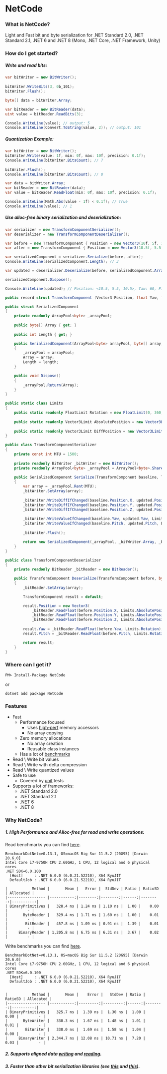 # NetCode

### What is NetCode?

Light and Fast bit and byte serialization for .NET Standard 2.0, .NET Standard 2.1, .NET 6 and .NET 8 (Mono, .NET Core, .NET Framework, Unity)

### How do I get started?

##### Write and read bits:

```csharp
var bitWriter = new BitWriter();
        
bitWriter.WriteBits(3, 0b_101);        
bitWriter.Flush();

byte[] data = bitWriter.Array;

var bitReader = new BitReader(data);
uint value = bitReader.ReadBits(3);

Console.WriteLine(value); // output: 5
Console.WriteLine(Convert.ToString(value, 2)); // output: 101
```

##### Quantization Example:

```csharp
var bitWriter = new BitWriter();
bitWriter.Write(value: 1f, min: 0f, max: 10f, precision: 0.1f);
Console.WriteLine(bitWriter.BitsCount); // 7
        
bitWriter.Flush();
Console.WriteLine(bitWriter.BitsCount); // 8

var data = bitWriter.Array;
var bitReader = new BitReader(data);
var value = bitReader.ReadFloat(min: 0f, max: 10f, precision: 0.1f);

Console.WriteLine(Math.Abs(value - 1f) < 0.1f); // True
Console.WriteLine(value); // 1
```

##### Use alloc-free binary serialization and deserialization:
```csharp
var serializer = new TransformComponentSerializer();
var deserializer = new TransformComponentDeserializer();

var before = new TransformComponent { Position = new Vector3(10f, 5f, 10f), Pitch = 30f, Yaw = 60f };
var after = new TransformComponent { Position = new Vector3(10.5f, 5.5f, 10.5f), Pitch = 30f, Yaw = 60f };

var serializedComponent = serializer.Serialize(before, after);
Console.WriteLine(serializedComponent.Length); // 3

var updated = deserializer.Deserialize(before, serializedComponent.Array);

serializedComponent.Dispose();

Console.WriteLine(updated); // Position: <10.5, 5.5, 10.5>, Yaw: 60, Pitch: 30

public record struct TransformComponent (Vector3 Position, float Yaw, float Pitch );

public struct SerializedComponent
{
    private readonly ArrayPool<byte> _arrayPool;
    
    public byte[] Array { get; }
    
    public int Length { get; }

    public SerializedComponent(ArrayPool<byte> arrayPool, byte[] array, int length)
    {
        _arrayPool = arrayPool;
        Array = array;
        Length = length;
    }

    public void Dispose()
    {
        _arrayPool.Return(Array);
    }
}

public static class Limits
{
    public static readonly FloatLimit Rotation = new FloatLimit(0, 360, 0.1f);
        
    public static readonly Vector3Limit AbsolutePosition = new Vector3Limit(new FloatLimit(-100f, 100f, 0.1f), new FloatLimit(-10f, 10f, 0.1f), new FloatLimit(-100f, 100f, 0.1f));
        
    public static readonly Vector3Limit DiffPosition = new Vector3Limit(new FloatLimit(-1f, 1f, 0.1f), new FloatLimit(-1f, 1f, 0.1f), new FloatLimit(-1f, 1f, 0.1f));
}

public class TransformComponentSerializer
{
    private const int MTU = 1500;
    
    private readonly BitWriter _bitWriter = new BitWriter();
    private readonly ArrayPool<byte> _arrayPool = ArrayPool<byte>.Shared;

    public SerializedComponent Serialize(TransformComponent baseline, TransformComponent updated)
    {
        var array = _arrayPool.Rent(MTU);
        _bitWriter.SetArray(array);
        
        _bitWriter.WriteDiffIfChanged(baseline.Position.X, updated.Position.X, Limits.AbsolutePosition.X, Limits.DiffPosition.X);
        _bitWriter.WriteDiffIfChanged(baseline.Position.Y, updated.Position.Y, Limits.AbsolutePosition.Y, Limits.DiffPosition.Y);
        _bitWriter.WriteDiffIfChanged(baseline.Position.Z, updated.Position.Z, Limits.AbsolutePosition.Z, Limits.DiffPosition.Z);
        
        _bitWriter.WriteValueIfChanged(baseline.Yaw, updated.Yaw, Limits.Rotation);
        _bitWriter.WriteValueIfChanged(baseline.Pitch, updated.Pitch, Limits.Rotation);
        
        _bitWriter.Flush();

        return new SerializedComponent(_arrayPool, _bitWriter.Array, _bitWriter.BytesCount);
    }
}

public class TransformComponentDeserializer
{
    private readonly BitReader _bitReader = new BitReader();

    public TransformComponent Deserialize(TransformComponent before, byte[] array)
    {
        _bitReader.SetArray(array);

        TransformComponent result = default;

        result.Position = new Vector3(
            _bitReader.ReadFloat(before.Position.X, Limits.AbsolutePosition.X, Limits.DiffPosition.X),
            _bitReader.ReadFloat(before.Position.Y, Limits.AbsolutePosition.Y, Limits.DiffPosition.Y),
            _bitReader.ReadFloat(before.Position.Z, Limits.AbsolutePosition.Z, Limits.DiffPosition.Z));
        
        result.Yaw = _bitReader.ReadFloat(before.Yaw, Limits.Rotation);
        result.Pitch = _bitReader.ReadFloat(before.Pitch, Limits.Rotation);

        return result;
    }
}

```

### Where can I get it?

```
PM> Install-Package NetCode
```

or

```
dotnet add package NetCode
```

### Features

- Fast
  - Performance focused
    - Uses [high-perf](https://docs.microsoft.com/en-us/dotnet/api/system.buffers.binary.binaryprimitives) memory accessors
    - No array copying
  - Zero memory allocations
    - No array creation
    - Reusable class instances
  - Has a lot of [benchmarks](https://github.com/Levchenkov/NetCode/tree/main/NetCode.Benchmarks)
- Read \ Write bit values
- Read \ Write with delta compression
- Read \ Write quantized values
- Safe to use
  - Covered by [unit](https://github.com/Levchenkov/NetCode/tree/main/NetCode.UnitTests) tests
- Supports a lot of frameworks:
  - .NET Standard 2.0
  - .NET Standard 2.1
  - .NET 6
  - .NET 8

### Why NetCode?

##### 1. High Performance and Alloc-free for read and write operations:

Read benchmarks you can find [here](https://github.com/Levchenkov/NetCode/blob/main/NetCode.Benchmarks/ByteReaderBenchmark.cs).

```
BenchmarkDotNet=v0.13.1, OS=macOS Big Sur 11.5.2 (20G95) [Darwin 20.6.0]
Intel Core i7-9750H CPU 2.60GHz, 1 CPU, 12 logical and 6 physical cores
.NET SDK=6.0.100
  [Host]     : .NET 6.0.0 (6.0.21.52210), X64 RyuJIT
  DefaultJob : .NET 6.0.0 (6.0.21.52210), X64 RyuJIT

|           Method |       Mean |   Error |  StdDev | Ratio | RatioSD | Allocated |
|----------------- |-----------:|--------:|--------:|------:|--------:|----------:|
| BinaryPrimitives |   328.4 ns | 1.24 ns | 1.10 ns |  1.00 |    0.00 |         - |
|       ByteReader |   329.4 ns | 1.71 ns | 1.60 ns |  1.00 |    0.01 |         - |
|        BitReader |   457.8 ns | 1.09 ns | 0.91 ns |  1.39 |    0.01 |         - |
|     BinaryReader | 1,205.8 ns | 6.75 ns | 6.31 ns |  3.67 |    0.02 |         - |
```

Write benchmarks you can find [here](https://github.com/Levchenkov/NetCode/blob/main/NetCode.Benchmarks/ByteWriterBenchmark.cs).

```
BenchmarkDotNet=v0.13.1, OS=macOS Big Sur 11.5.2 (20G95) [Darwin 20.6.0]
Intel Core i7-9750H CPU 2.60GHz, 1 CPU, 12 logical and 6 physical cores
.NET SDK=6.0.100
  [Host]     : .NET 6.0.0 (6.0.21.52210), X64 RyuJIT
  DefaultJob : .NET 6.0.0 (6.0.21.52210), X64 RyuJIT


|           Method |       Mean |    Error |   StdDev | Ratio | RatioSD | Allocated |
|----------------- |-----------:|---------:|---------:|------:|--------:|----------:|
| BinaryPrimitives |   325.7 ns |  1.39 ns |  1.30 ns |  1.00 |    0.00 |         - |
|       ByteWriter |   330.3 ns |  1.67 ns |  1.48 ns |  1.01 |    0.01 |         - |
|        BitWriter |   338.0 ns |  1.69 ns |  1.58 ns |  1.04 |    0.00 |         - |
|     BinaryWriter | 2,344.7 ns | 12.08 ns | 10.71 ns |  7.20 |    0.03 |         - |
```

##### 2. Supports aligned data [writing](https://github.com/Levchenkov/NetCode/blob/main/NetCode.Benchmarks/BitWriter_WriteByte_Benchmark.cs) and [reading](https://github.com/Levchenkov/NetCode/blob/main/NetCode.Benchmarks/BitReader_ReadByte_Benchmark.cs).

##### 3. Faster than other bit serialization libraries (see [this](https://github.com/Levchenkov/NetCode/blob/main/NetCode.Benchmarks/BitReader_ReadBits_Benchmark.cs) and [this](https://github.com/Levchenkov/NetCode/blob/main/NetCode.Benchmarks/BitWriter_WriteBits_Benchmark.cs)).